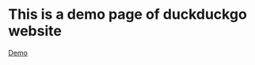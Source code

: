 # This is a demo page of duckduckgo website

[Demo](https://krakla.github.io/duckduckgo/index.html)
